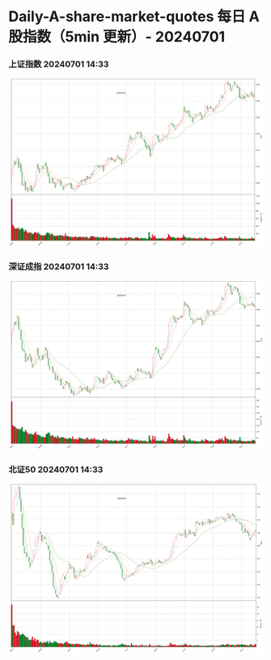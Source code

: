 
# Daily-A-share-market-quotes 每日 A 股指数（5min 更新）- 20240701

### 上证指数 20240701 14:33
![](./fig/2024/7/20240701-sh000001.png)

### 深证成指 20240701 14:33
![](./fig/2024/7/20240701-sz399001.png)

### 北证50 20240701 14:33
![](./fig/2024/7/20240701-bj899050.png)
